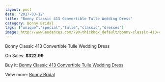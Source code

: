 ```yaml
---
layout: post
date: '2017-03-12'
title: "Bonny Classic 413 Convertible Tulle Wedding Dress"
category: Bonny Bridal
tags: ["unique","special","tulle","classic","dresses"]
image: http://www.eudances.com/790-thickbox_default/bonny-classic-413-convertible-tulle-wedding-dress.jpg
---
```

Bonny Classic 413 Convertible Tulle Wedding Dress

On Sales: **$322.99**
<a href="https://www.eudances.com/en/bonny-bridal/265-bonny-classic-413-convertible-tulle-wedding-dress.html"><amp-img layout="responsive" width="600" height="600" src="//www.eudances.com/790-thickbox_default/bonny-classic-413-convertible-tulle-wedding-dress.jpg" alt="Bonny Classic 413 Convertible Tulle Wedding Dress 0" /></a>
<a href="https://www.eudances.com/en/bonny-bridal/265-bonny-classic-413-convertible-tulle-wedding-dress.html"><amp-img layout="responsive" width="600" height="600" src="//www.eudances.com/791-thickbox_default/bonny-classic-413-convertible-tulle-wedding-dress.jpg" alt="Bonny Classic 413 Convertible Tulle Wedding Dress 1" /></a>
<a href="https://www.eudances.com/en/bonny-bridal/265-bonny-classic-413-convertible-tulle-wedding-dress.html"><amp-img layout="responsive" width="600" height="600" src="//www.eudances.com/792-thickbox_default/bonny-classic-413-convertible-tulle-wedding-dress.jpg" alt="Bonny Classic 413 Convertible Tulle Wedding Dress 2" /></a>
<a href="https://www.eudances.com/en/bonny-bridal/265-bonny-classic-413-convertible-tulle-wedding-dress.html"><amp-img layout="responsive" width="600" height="600" src="//www.eudances.com/793-thickbox_default/bonny-classic-413-convertible-tulle-wedding-dress.jpg" alt="Bonny Classic 413 Convertible Tulle Wedding Dress 3" /></a>

Buy it: [Bonny Classic 413 Convertible Tulle Wedding Dress](https://www.eudances.com/en/bonny-bridal/265-bonny-classic-413-convertible-tulle-wedding-dress.html "Bonny Classic 413 Convertible Tulle Wedding Dress")

View more: [Bonny Bridal](https://www.eudances.com/en/3-bonny-bridal "Bonny Bridal")